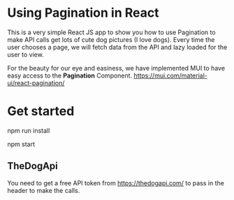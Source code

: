 # Using Pagination in React
This is a very simple React JS app to show you how to use Pagination to make API calls get lots of cute dog pictures (I love dogs). Every time the user chooses a page, we will fetch data from the API and lazy loaded for the user to view.

For the beauty for our eye and easiness, we have implemented MUI to have easy access to the **Pagination** Component.
https://mui.com/material-ui/react-pagination/

# Get started

npm run install

npm start

## TheDogApi

You need to get a free API token from https://thedogapi.com/ to pass in the header to make the calls.
